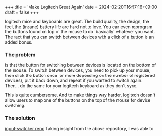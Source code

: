 +++
title = 'Make Logitech Great Again'
date = 2024-02-20T16:57:16+09:00
draft = false
+++

logitech mice and keyboards are great. The build quality, the design, the feel, the (insane) battery life are hard not to love. You can even reprogram the buttons found on top of the mouse to do 'basically' whatever you want.  
The fact that you can switch between devices with a click of a button is an added bonus.

### The problem
is that the button for switching between devices is located on the bottom of the mouse. To switch between devices, you need to pick up your mouse, then click the button once (or more depending on the number of registered devices), put it back down, and repeat if you wanted to switch again.  
Then... do the same for your logitech keyboard as they don't sync.

This is quite cumbersome. And to make things way harder, logitech doesn't allow users to map one of the buttons on the top of the mouse for device switching.

### The solution
[input-switcher repo](https://github.com/marcelhoffs/input-switcher)
Taking insight from the above repository, I was able to 
